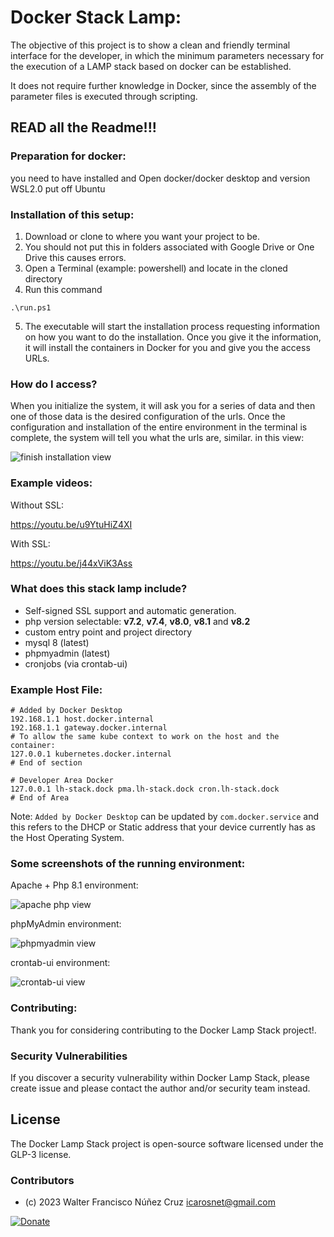 # Docker Stack Lamp:

The objective of this project is to show a clean and friendly terminal interface for the developer, in which the minimum parameters necessary for the execution of a LAMP stack based on docker can be established.

It does not require further knowledge in Docker, since the assembly of the parameter files is executed through scripting.

## READ all the Readme!!!

### Preparation for docker:

you need to have installed and Open docker/docker desktop and version WSL2.0 put off Ubuntu

### Installation of this setup:

1. Download or clone to where you want your project to be.
2. You should not put this in folders associated with Google Drive or One Drive this causes errors.
3. Open a Terminal (example: powershell) and locate in the cloned directory
4. Run this command

```PS
.\run.ps1
```

5. The executable will start the installation process requesting information on how you want to do the installation. Once you give it the information, it will install the containers in Docker for you and give you the access URLs.

### How do I access?

When you initialize the system, it will ask you for a series of data and then one of those data is the desired configuration of the urls. Once the configuration and installation of the entire environment in the terminal is complete, the system will tell you what the urls are, similar. in this view:

![finish installation view](https://i.imgur.com/EI6oVrD.png)


### Example videos:

Without SSL:

https://youtu.be/u9YtuHiZ4XI

With SSL:

https://youtu.be/j44xViK3Ass

### What does this stack lamp include?

- Self-signed SSL support and automatic generation.
- php version selectable: **v7.2**, **v7.4**, **v8.0**, **v8.1** and **v8.2**
- custom entry point and project directory
- mysql 8 (latest)
- phpmyadmin (latest)
- cronjobs (via crontab-ui)

### Example Host File:

```
# Added by Docker Desktop
192.168.1.1 host.docker.internal
192.168.1.1 gateway.docker.internal
# To allow the same kube context to work on the host and the container:
127.0.0.1 kubernetes.docker.internal
# End of section

# Developer Area Docker
127.0.0.1 lh-stack.dock pma.lh-stack.dock cron.lh-stack.dock
# End of Area
```

Note: `Added by Docker Desktop` can be updated by `com.docker.service` and this refers to the DHCP or Static address that your device currently has as the Host Operating System.

### Some screenshots of the running environment:

Apache + Php 8.1 environment:

![apache php view](https://i.imgur.com/HpGyLdv.png)


phpMyAdmin environment:

![phpmyadmin view](https://i.imgur.com/U0AlW4p.png)

crontab-ui environment:

![crontab-ui view](https://i.imgur.com/7I40e1I.png)

### Contributing:

Thank you for considering contributing to the Docker Lamp Stack project!.

### Security Vulnerabilities
If you discover a security vulnerability within Docker Lamp Stack, please create issue and please contact the author and/or security team instead.

## License

The Docker Lamp Stack project is open-source software licensed under the GLP-3 license.


### Contributors
- (c) 2023 Walter Francisco Núñez Cruz icarosnet@gmail.com 

[![Donate](https://img.shields.io/static/v1?label=Donate&message=PayPal.me/wnunez86&color=brightgreen)](https://www.paypal.me/wnunez86/4.99USD)